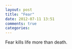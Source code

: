 ```yaml
---
layout: post
title: "Fear"
date: 2012-07-11 13:51
comments: true
categories: 
---
```


Fear kills life more than death.

